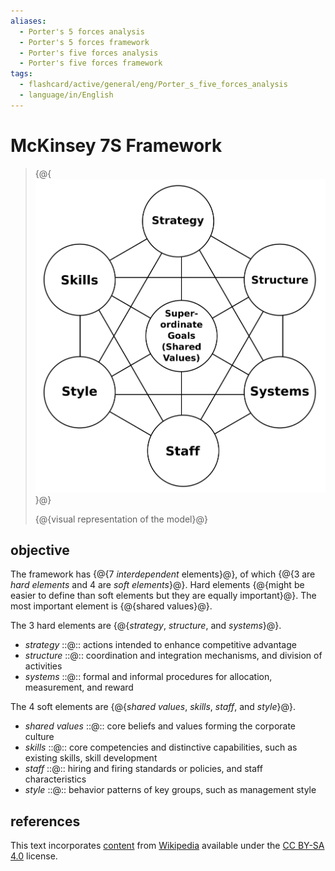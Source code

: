 ```yaml
---
aliases:
  - Porter's 5 forces analysis
  - Porter's 5 forces framework
  - Porter's five forces analysis
  - Porter's five forces framework
tags:
  - flashcard/active/general/eng/Porter_s_five_forces_analysis
  - language/in/English
---
```


# McKinsey 7S Framework

> {@{![visual representation of the model](../../archives/Wikimedia%20Commons/McKinsey%207S%20framework.svg)}@}
>
> {@{visual representation of the model}@} <!--SR:!2025-09-08,279,250!2026-12-19,695,330-->

## objective

The framework has {@{7 _interdependent_ elements}@}, of which {@{3 are _hard elements_ and 4 are _soft elements_}@}. Hard elements {@{might be easier to define than soft elements but they are equally important}@}. The most important element is {@{shared values}@}. <!--SR:!2026-08-26,555,310!2025-06-30,299,330!2027-09-23,932,350!2027-06-18,831,330-->

The 3 hard elements are {@{_strategy_, _structure_, and _systems_}@}. <!--SR:!2027-03-24,756,310-->

- _strategy_ ::@:: actions intended to enhance competitive advantage <!--SR:!2026-06-24,566,330!2025-04-16,239,330-->
- _structure_ ::@:: coordination and integration mechanisms, and division of activities <!--SR:!2026-04-06,426,270!2026-12-02,691,330-->
- _systems_ ::@:: formal and informal procedures for allocation, measurement, and reward <!--SR:!2026-03-09,467,310!2027-01-07,674,330-->

The 4 soft elements are {@{_shared values_, _skills_, _staff_, and _style_}@}. <!--SR:!2027-02-17,693,290-->

- _shared values_ ::@:: core beliefs and values forming the corporate culture <!--SR:!2025-06-19,290,330!2028-01-16,1022,350-->
- _skills_ ::@:: core competencies and distinctive capabilities, such as existing skills, skill development <!--SR:!2026-01-25,396,290!2026-08-02,539,310-->
- _staff_ ::@:: hiring and firing standards or policies, and staff characteristics <!--SR:!2026-07-23,494,290!2028-02-19,1051,350-->
- _style_ ::@:: behavior patterns of key groups, such as management style <!--SR:!2025-06-13,286,330!2025-04-09,235,330-->

## references

This text incorporates [content](https://en.wikipedia.org/wiki/McKinsey_7S_Framework) from [Wikipedia](Wikipedia.md) available under the [CC BY-SA 4.0](https://creativecommons.org/licenses/by-sa/4.0/) license.
